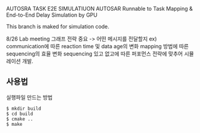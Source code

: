 AUTOSRA TASK E2E SIMULATIUON
AUTOSAR Runnable to Task Mapping & End-to-End Delay Simulation by GPU


This branch is maked for simulation code.




8/26 Lab meeting
그래프 전략 중요 -> 어떤 메시지를 전달할지
ex) communication에 따른 reaction time 및 data age의 변화
    mapping 방법에 따른 sequencing의 효율 변화
    sequencing 있고 없고에 따른 퍼포먼스
전략에 맞추어 시뮬레이션 개발.

## 사용법

실행파일 만드는 방법

    $ mkdir build
    $ cd build
    $ cmake ..
    $ make